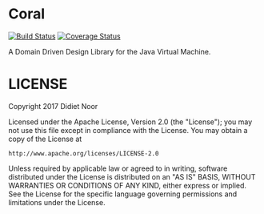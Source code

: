 # Coral

[![Build Status](https://travis-ci.org/ykode/Coral.svg?branch=master)](https://travis-ci.org/ykode/Coral)
[![Coverage Status](https://coveralls.io/repos/github/ykode/Coral/badge.svg?branch=master)](https://coveralls.io/github/ykode/Coral?branch=master)

A Domain Driven Design Library for the Java Virtual Machine.

# LICENSE

Copyright 2017 Didiet Noor

Licensed under the Apache License, Version 2.0 (the "License");
you may not use this file except in compliance with the License.
You may obtain a copy of the License at

    http://www.apache.org/licenses/LICENSE-2.0

Unless required by applicable law or agreed to in writing, software
distributed under the License is distributed on an "AS IS" BASIS,
WITHOUT WARRANTIES OR CONDITIONS OF ANY KIND, either express or implied.
See the License for the specific language governing permissions and
limitations under the License.